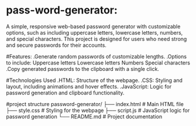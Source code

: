 # pass-word-generator:
A simple, responsive web-based password generator with customizable options, such as including uppercase letters, lowercase letters, numbers, and special characters. This project is designed for users who need strong and secure passwords for their accounts.

#Features:
       .Generate random passwords of customizable lengths.
       .Options to include:
            Uppercase letters
            Lowercase letters
            Numbers
            Special characters
       .Copy generated passwords to the clipboard with a single click.


#Technologies Used
      .HTML: Structure of the webpage.
      .CSS: Styling and layout, including animations and hover effects.
      .JavaScript: Logic for password generation and clipboard functionality.


#project structure
  password-generator/
├── index.html         # Main HTML file
├── style.css          # Styling for the webpage
├── script.js          # JavaScript logic for password generation
└── README.md          # Project documentation


